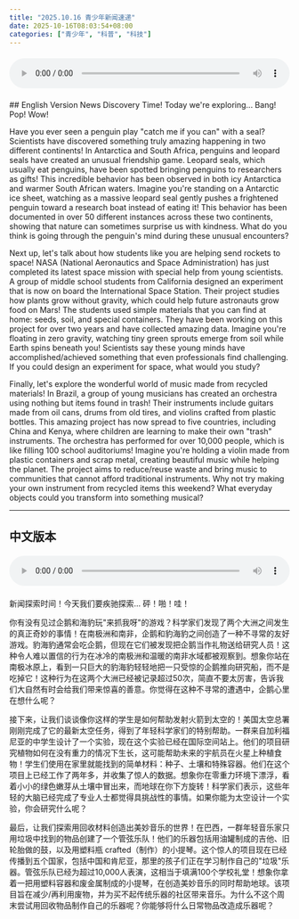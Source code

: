 ```yaml
---
title: "2025.10.16 青少年新闻速递"
date: 2025-10-16T08:03:54+08:00
categories: ["青少年", "科普", "科技"]
---
```

<audio controls style="width: 100%; max-width: 900px; margin: 1.5em 0; display: block;">
<source src="/mp3/teen_news/20251016.en.wav" type="audio/wav">
</audio>
## English Version
News Discovery Time! Today we're exploring... Bang! Pop! Wow!

Have you ever seen a penguin play "catch me if you can" with a seal? Scientists have discovered something truly amazing happening in two different continents! In Antarctica and South Africa, penguins and leopard seals have created an unusual friendship game. Leopard seals, which usually eat penguins, have been spotted bringing penguins to researchers as gifts! This incredible behavior has been observed in both icy Antarctica and warmer South African waters. Imagine you're standing on a Antarctic ice sheet, watching as a massive leopard seal gently pushes a frightened penguin toward a research boat instead of eating it! This behavior has been documented in over 50 different instances across these two continents, showing that nature can sometimes surprise us with kindness. What do you think is going through the penguin's mind during these unusual encounters?

Next up, let's talk about how students like you are helping send rockets to space! NASA (National Aeronautics and Space Administration) has just completed its latest space mission with special help from young scientists. A group of middle school students from California designed an experiment that is now on board the International Space Station. Their project studies how plants grow without gravity, which could help future astronauts grow food on Mars! The students used simple materials that you can find at home: seeds, soil, and special containers. They have been working on this project for over two years and have collected amazing data. Imagine you're floating in zero gravity, watching tiny green sprouts emerge from soil while Earth spins beneath you! Scientists say these young minds have accomplished/achieved something that even professionals find challenging. If you could design an experiment for space, what would you study?

Finally, let's explore the wonderful world of music made from recycled materials! In Brazil, a group of young musicians has created an orchestra using nothing but items found in trash! Their instruments include guitars made from oil cans, drums from old tires, and violins crafted from plastic bottles. This amazing project has now spread to five countries, including China and Kenya, where children are learning to make their own "trash" instruments. The orchestra has performed for over 10,000 people, which is like filling 100 school auditoriums! Imagine you're holding a violin made from plastic containers and scrap metal, creating beautiful music while helping the planet. The project aims to reduce/reuse waste and bring music to communities that cannot afford traditional instruments. Why not try making your own instrument from recycled items this weekend? What everyday objects could you transform into something musical?

---
## 中文版本
<audio controls style="width: 100%; max-width: 900px; margin: 1.5em 0; display: block;">
    <source src="/mp3/teen_news/20251016.cn.wav"
  type="audio/wav">
  </audio>
新闻探索时间！今天我们要疾驰探索... 砰！啪！哇！

你有没有见过企鹅和海豹玩"来抓我呀"的游戏？科学家们发现了两个大洲之间发生的真正奇妙的事情！在南极洲和南非，企鹅和豹海豹之间创造了一种不寻常的友好游戏。豹海豹通常会吃企鹅，但现在它们被发现把企鹅当作礼物送给研究人员！这种令人难以置信的行为在冰冷的南极洲和温暖的南非水域都被观察到。想象你站在南极冰原上，看到一只巨大的豹海豹轻轻地把一只受惊的企鹅推向研究船，而不是吃掉它！这种行为在这两个大洲已经被记录超过50次，简直不要太厉害，告诉我们大自然有时会给我们带来惊喜的善意。你觉得在这种不寻常的遭遇中，企鹅心里在想什么呢？

接下来，让我们谈谈像你这样的学生是如何帮助发射火箭到太空的！美国太空总署刚刚完成了它的最新太空任务，得到了年轻科学家们的特别帮助。一群来自加利福尼亚的中学生设计了一个实验，现在这个实验已经在国际空间站上。他们的项目研究植物如何在没有重力的情况下生长，这可能帮助未来的宇航员在火星上种植食物！学生们使用在家里就能找到的简单材料：种子、土壤和特殊容器。他们在这个项目上已经工作了两年多，并收集了惊人的数据。想象你在零重力环境下漂浮，看着小小的绿色嫩芽从土壤中冒出来，而地球在你下方旋转！科学家们表示，这些年轻的大脑已经完成了专业人士都觉得具挑战性的事情。如果你能为太空设计一个实验，你会研究什么呢？

最后，让我们探索用回收材料创造出美妙音乐的世界！在巴西，一群年轻音乐家只用垃圾中找到的物品创建了一个管弦乐队！他们的乐器包括用油罐制成的吉他、旧轮胎做的鼓，以及用塑料瓶 crafted（制作）的小提琴。这个惊人的项目现在已经传播到五个国家，包括中国和肯尼亚，那里的孩子们正在学习制作自己的"垃圾"乐器。管弦乐队已经为超过10,000人表演，这相当于填满100个学校礼堂！想象你拿着一把用塑料容器和废金属制成的小提琴，在创造美妙音乐的同时帮助地球。该项目旨在减少/再利用废物，并为买不起传统乐器的社区带来音乐。为什么不这个周末尝试用回收物品制作自己的乐器呢？你能够将什么日常物品改造成乐器呢？